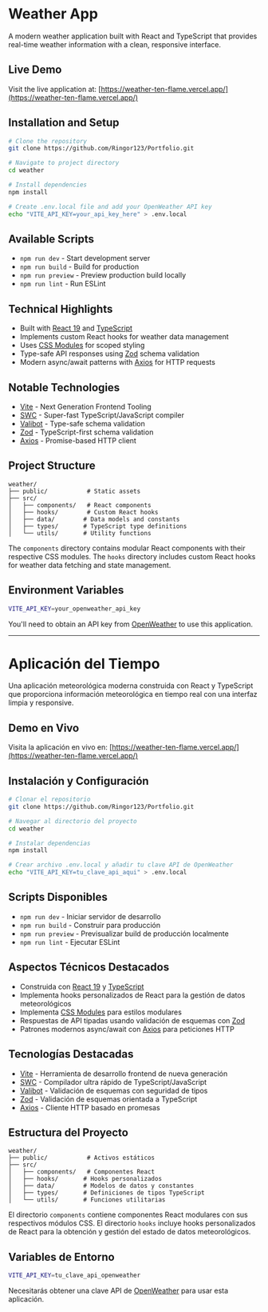 # Weather App

A modern weather application built with React and TypeScript that provides real-time weather information with a clean, responsive interface.

## Live Demo

Visit the live application at: [https://weather-ten-flame.vercel.app/](https://weather-ten-flame.vercel.app/)

## Installation and Setup

```bash
# Clone the repository
git clone https://github.com/Ringor123/Portfolio.git

# Navigate to project directory
cd weather

# Install dependencies
npm install

# Create .env.local file and add your OpenWeather API key
echo "VITE_API_KEY=your_api_key_here" > .env.local
```

## Available Scripts

- `npm run dev` - Start development server
- `npm run build` - Build for production
- `npm run preview` - Preview production build locally
- `npm run lint` - Run ESLint

## Technical Highlights

- Built with [React 19](https://react.dev/) and [TypeScript](https://www.typescriptlang.org/)
- Implements custom React hooks for weather data management
- Uses [CSS Modules](https://developer.mozilla.org/en-US/docs/Web/CSS/CSS_modules) for scoped styling
- Type-safe API responses using [Zod](https://zod.dev/) schema validation
- Modern async/await patterns with [Axios](https://axios-http.com/) for HTTP requests

## Notable Technologies

- [Vite](https://vitejs.dev/) - Next Generation Frontend Tooling
- [SWC](https://swc.rs/) - Super-fast TypeScript/JavaScript compiler
- [Valibot](https://valibot.dev/) - Type-safe schema validation
- [Zod](https://zod.dev/) - TypeScript-first schema validation
- [Axios](https://axios-http.com/) - Promise-based HTTP client

## Project Structure

```
weather/
├── public/           # Static assets
├── src/
│   ├── components/   # React components
│   ├── hooks/        # Custom React hooks
│   ├── data/        # Data models and constants
│   ├── types/       # TypeScript type definitions
│   └── utils/       # Utility functions
```

The `components` directory contains modular React components with their respective CSS modules.
The `hooks` directory includes custom React hooks for weather data fetching and state management.

## Environment Variables

```bash
VITE_API_KEY=your_openweather_api_key
```

You'll need to obtain an API key from [OpenWeather](https://openweathermap.org/api) to use this application.

---

# Aplicación del Tiempo

Una aplicación meteorológica moderna construida con React y TypeScript que proporciona información meteorológica en tiempo real con una interfaz limpia y responsive.

## Demo en Vivo

Visita la aplicación en vivo en: [https://weather-ten-flame.vercel.app/](https://weather-ten-flame.vercel.app/)

## Instalación y Configuración

```bash
# Clonar el repositorio
git clone https://github.com/Ringor123/Portfolio.git

# Navegar al directorio del proyecto
cd weather

# Instalar dependencias
npm install

# Crear archivo .env.local y añadir tu clave API de OpenWeather
echo "VITE_API_KEY=tu_clave_api_aqui" > .env.local
```

## Scripts Disponibles

- `npm run dev` - Iniciar servidor de desarrollo
- `npm run build` - Construir para producción
- `npm run preview` - Previsualizar build de producción localmente
- `npm run lint` - Ejecutar ESLint

## Aspectos Técnicos Destacados

- Construida con [React 19](https://react.dev/) y [TypeScript](https://www.typescriptlang.org/)
- Implementa hooks personalizados de React para la gestión de datos meteorológicos
- Implementa [CSS Modules](https://developer.mozilla.org/es/docs/Web/CSS/CSS_modules) para estilos modulares
- Respuestas de API tipadas usando validación de esquemas con [Zod](https://zod.dev/)
- Patrones modernos async/await con [Axios](https://axios-http.com/) para peticiones HTTP

## Tecnologías Destacadas

- [Vite](https://vitejs.dev/) - Herramienta de desarrollo frontend de nueva generación
- [SWC](https://swc.rs/) - Compilador ultra rápido de TypeScript/JavaScript
- [Valibot](https://valibot.dev/) - Validación de esquemas con seguridad de tipos
- [Zod](https://zod.dev/) - Validación de esquemas orientada a TypeScript
- [Axios](https://axios-http.com/) - Cliente HTTP basado en promesas

## Estructura del Proyecto

```
weather/
├── public/           # Activos estáticos
├── src/
│   ├── components/   # Componentes React
│   ├── hooks/       # Hooks personalizados
│   ├── data/        # Modelos de datos y constantes
│   ├── types/       # Definiciones de tipos TypeScript
│   └── utils/       # Funciones utilitarias
```

El directorio `components` contiene componentes React modulares con sus respectivos módulos CSS.
El directorio `hooks` incluye hooks personalizados de React para la obtención y gestión del estado de datos meteorológicos.

## Variables de Entorno

```bash
VITE_API_KEY=tu_clave_api_openweather
```

Necesitarás obtener una clave API de [OpenWeather](https://openweathermap.org/api) para usar esta aplicación.
